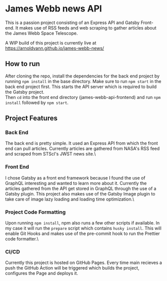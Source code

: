 # James Webb news API
This is a passion project consisting of an Express API and Gatsby Front-end.
It makes use of RSS feeds and web scraping to gather articles about the James Webb Space Telescope.

A WIP build of this project is currently live at https://arnoldvann.github.io/james-webb-news/

## How to run
After cloning the repo, install the dependencies for the back end project by running `npm install` in the base directory. Make sure to run `npm start` in the back end project first. This starts the API server which is required to build the Gatsby project.\
Then `cd` into the front end directory (james-webb-api-frontend) and run `npm install` followed by `npm start`.

## Project Features
### Back End
The back end is pretty simple. It used an Express API from which the front end can pull articles. Currently articles are gathered from NASA's RSS feed and scraped from STScI's JWST news site.\
### Front End
I chose Gatsby as a front end framework because I found the use of GraphQL interesting and wanted to learn more about it. Currently the articles gathered from the API get stored in GraphQL through the use of a Gatsby plugin.
This project also makes use of the Gatsby Image plugin to take care of image lazy loading and loading time optimization.\
### Project Code Formatting
Upon running `npm install`, npm also runs a few other scripts if available. In my case it will run the `prepare` script which contains `husky install`. This will enable Git Hooks and makes use of the pre-commit hook to run the Prettier code formatter.\
### CI/CD
Currently this project is hosted on GitHub Pages. Every time main recieves a push the GitHub Action will be triggered which builds the project, configures the Page and deploys it.
